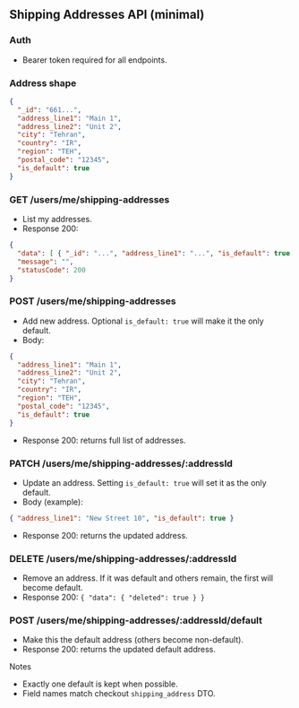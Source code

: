 ## Shipping Addresses API (minimal)

### Auth
- Bearer token required for all endpoints.

### Address shape
```json
{
  "_id": "661...",
  "address_line1": "Main 1",
  "address_line2": "Unit 2",
  "city": "Tehran",
  "country": "IR",
  "region": "TEH",
  "postal_code": "12345",
  "is_default": true
}
```

### GET /users/me/shipping-addresses
- List my addresses.
- Response 200:
```json
{
  "data": [ { "_id": "...", "address_line1": "...", "is_default": true } ],
  "message": "",
  "statusCode": 200
}
```

### POST /users/me/shipping-addresses
- Add new address. Optional `is_default: true` will make it the only default.
- Body:
```json
{
  "address_line1": "Main 1",
  "address_line2": "Unit 2",
  "city": "Tehran",
  "country": "IR",
  "region": "TEH",
  "postal_code": "12345",
  "is_default": true
}
```
- Response 200: returns full list of addresses.

### PATCH /users/me/shipping-addresses/:addressId
- Update an address. Setting `is_default: true` will set it as the only default.
- Body (example):
```json
{ "address_line1": "New Street 10", "is_default": true }
```
- Response 200: returns the updated address.

### DELETE /users/me/shipping-addresses/:addressId
- Remove an address. If it was default and others remain, the first will become default.
- Response 200: `{ "data": { "deleted": true } }`

### POST /users/me/shipping-addresses/:addressId/default
- Make this the default address (others become non-default).
- Response 200: returns the updated default address.

Notes
- Exactly one default is kept when possible.
- Field names match checkout `shipping_address` DTO.

